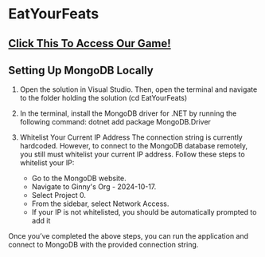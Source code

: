 # EatYourFeats

## [Click This To Access Our Game!](eatyourfeats1-eyaddvbhbddthmgv.canadacentral-01.azurewebsites.net)

## Setting Up MongoDB Locally

1. Open the solution in Visual Studio. Then, open the terminal and navigate to the folder holding the solution (cd EatYourFeats)

2. In the terminal, install the MongoDB driver for .NET by running the following command: dotnet add package MongoDB.Driver

3. Whitelist Your Current IP Address
The connection string is currently hardcoded. However, to connect to the MongoDB database remotely, you still must whitelist your current IP address. Follow these steps to whitelist your IP:
    - Go to the MongoDB website.
    - Navigate to Ginny's Org - 2024-10-17.
    - Select Project 0.
    - From the sidebar, select Network Access.
    - If your IP is not whitelisted, you should be automatically prompted to add it

Once you’ve completed the above steps, you can run the application and connect to MongoDB with the provided connection string.
